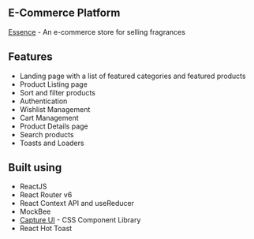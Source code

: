 ## E-Commerce Platform
[Essence](https://e-commerce-platform-harshit-sharmas-projects-f096212b.vercel.app/) - An e-commerce store for selling fragrances


## Features

- Landing page with a list of featured categories and featured products
- Product Listing page
- Sort and filter products
- Authentication
- Wishlist Management
- Cart Management
- Product Details page
- Search products
- Toasts and Loaders

## Built using

- ReactJS
- React Router v6
- React Context API and useReducer
- MockBee
- [Capture UI](https://capture-ui.netlify.app/) - CSS Component Library
- React Hot Toast 

